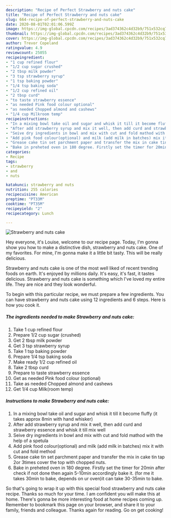 ```yaml
---
description: "Recipe of Perfect Strawberry and nuts cake"
title: "Recipe of Perfect Strawberry and nuts cake"
slug: 664-recipe-of-perfect-strawberry-and-nuts-cake
date: 2020-08-01T02:01:06.599Z
image: https://img-global.cpcdn.com/recipes/3ad374362c4d32b9/751x532cq70/strawberry-and-nuts-cake-recipe-main-photo.jpg
thumbnail: https://img-global.cpcdn.com/recipes/3ad374362c4d32b9/751x532cq70/strawberry-and-nuts-cake-recipe-main-photo.jpg
cover: https://img-global.cpcdn.com/recipes/3ad374362c4d32b9/751x532cq70/strawberry-and-nuts-cake-recipe-main-photo.jpg
author: Trevor Copeland
ratingvalue: 4.9
reviewcount: 25055
recipeingredient:
- "1 cup refined flour"
- "1/2 cup sugar crushed"
- "2 tbsp milk powder"
- "3 tsp strawberry syrup"
- "1 tsp baking powder"
- "1/4 tsp baking soda"
- "1/2 cup refined oil"
- "2 tbsp curd"
- "to taste strawberry essence"
- "as needed Pink food colour optional"
- "as needed Chopped almond and cashews"
- "1/4 cup Milkroom temp"
recipeinstructions:
- "In a mixing bowl take oil and sugar and whisk it till it become fluffy (it takes approx 8min with hand whisker)"
- "After add strawberry syrup and mix it well, then add curd and strawberry essence and whisk it till mix well"
- "Seive dry ingredients in bowl and mix with cut and fold mathod with the help of a spetula"
- "Add pink food colour(optional) and milk (add milk in batches) mix it with cut and fold method"
- "Grease cake tin set parchment paper and transfer the mix in cake tin tap 2or 3times cover the top with chopped nuts."
- "Bake in preheted oven in 180 degree. Firstly set the timer for 20min after check if not done then again 5-10min accordingly bake it. (for me it takes 30min to bake, depends on ur oven)it can take 30-35min to bake."
categories:
- Recipe
tags:
- strawberry
- and
- nuts

katakunci: strawberry and nuts 
nutrition: 255 calories
recipecuisine: American
preptime: "PT33M"
cooktime: "PT35M"
recipeyield: "2"
recipecategory: Lunch

---
```



![Strawberry and nuts cake](https://img-global.cpcdn.com/recipes/3ad374362c4d32b9/751x532cq70/strawberry-and-nuts-cake-recipe-main-photo.jpg)

Hey everyone, it's Louise, welcome to our recipe page. Today, I'm gonna show you how to make a distinctive dish, strawberry and nuts cake. One of my favorites. For mine, I'm gonna make it a little bit tasty. This will be really delicious.



Strawberry and nuts cake is one of the most well liked of recent trending foods on earth. It's enjoyed by millions daily. It's easy, it's fast, it tastes delicious. Strawberry and nuts cake is something which I've loved my entire life. They are nice and they look wonderful.


To begin with this particular recipe, we must prepare a few ingredients. You can have strawberry and nuts cake using 12 ingredients and 6 steps. Here is how you cook it.

<!--inarticleads1-->

##### The ingredients needed to make Strawberry and nuts cake:

1. Take 1 cup refined flour
1. Prepare 1/2 cup sugar (crushed)
1. Get 2 tbsp milk powder
1. Get 3 tsp strawberry syrup
1. Take 1 tsp baking powder
1. Prepare 1/4 tsp baking soda
1. Make ready 1/2 cup refined oil
1. Take 2 tbsp curd
1. Prepare to taste strawberry essence
1. Get as needed Pink food colour (optional)
1. Take as needed Chopped almond and cashews
1. Get 1/4 cup Milk(room temp)




<!--inarticleads2-->

##### Instructions to make Strawberry and nuts cake:

1. In a mixing bowl take oil and sugar and whisk it till it become fluffy (it takes approx 8min with hand whisker)
1. After add strawberry syrup and mix it well, then add curd and strawberry essence and whisk it till mix well
1. Seive dry ingredients in bowl and mix with cut and fold mathod with the help of a spetula
1. Add pink food colour(optional) and milk (add milk in batches) mix it with cut and fold method
1. Grease cake tin set parchment paper and transfer the mix in cake tin tap 2or 3times cover the top with chopped nuts.
1. Bake in preheted oven in 180 degree. Firstly set the timer for 20min after check if not done then again 5-10min accordingly bake it. (for me it takes 30min to bake, depends on ur oven)it can take 30-35min to bake.




So that's going to wrap it up with this special food strawberry and nuts cake recipe. Thanks so much for your time. I am confident you will make this at home. There's gonna be more interesting food at home recipes coming up. Remember to bookmark this page on your browser, and share it to your family, friends and colleague. Thanks again for reading. Go on get cooking!
